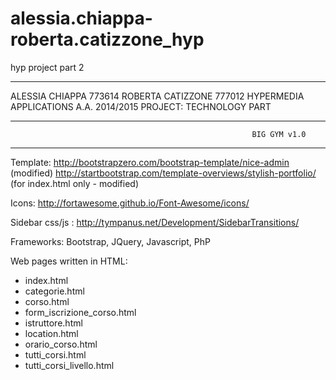 # alessia.chiappa-roberta.catizzone_hyp
hyp project part 2

********************************************************************************************************************************
ALESSIA CHIAPPA 773614
ROBERTA CATIZZONE 777012
HYPERMEDIA APPLICATIONS A.A. 2014/2015
PROJECT: TECHNOLOGY PART 
********************************************************************************************************************************
                                                          BIG GYM v1.0
********************************************************************************************************************************

Template: http://bootstrapzero.com/bootstrap-template/nice-admin          (modified)
          http://startbootstrap.com/template-overviews/stylish-portfolio/ (for index.html only - modified)

Icons:    http://fortawesome.github.io/Font-Awesome/icons/

Sidebar css/js :  http://tympanus.net/Development/SidebarTransitions/

Frameworks: Bootstrap, JQuery, Javascript, PhP

Web pages written in HTML:
  - index.html
  - categorie.html
  - corso.html
  - form_iscrizione_corso.html
  - istruttore.html
  - location.html
  - orario_corso.html
  - tutti_corsi.html
  - tutti_corsi_livello.html
